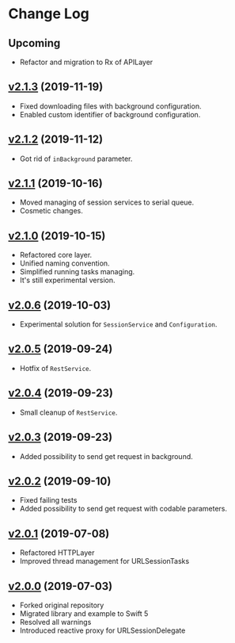 # Change Log

## Upcoming
- Refactor and migration to Rx of APILayer

## [v2.1.3](https://github.com/MarekKojder/RxSwiftAPI/tree/2.1.3) (2019-11-19)
- Fixed downloading files with background configuration.
- Enabled custom identifier of background configuration.

## [v2.1.2](https://github.com/MarekKojder/RxSwiftAPI/tree/2.1.2) (2019-11-12)
- Got rid of `inBackground` parameter.

## [v2.1.1](https://github.com/MarekKojder/RxSwiftAPI/tree/2.1.1) (2019-10-16)
- Moved managing of session services to serial queue.
- Cosmetic changes.

## [v2.1.0](https://github.com/MarekKojder/RxSwiftAPI/tree/2.1.0) (2019-10-15)
- Refactored core layer.
- Unified naming convention.
- Simplified running tasks managing.
- It's still experimental version.

## [v2.0.6](https://github.com/MarekKojder/RxSwiftAPI/tree/2.0.6) (2019-10-03)
- Experimental solution for `SessionService` and `Configuration`.

## [v2.0.5](https://github.com/MarekKojder/RxSwiftAPI/tree/2.0.5) (2019-09-24)
- Hotfix of `RestService`.

## [v2.0.4](https://github.com/MarekKojder/RxSwiftAPI/tree/2.0.4) (2019-09-23)
- Small cleanup of `RestService`.

## [v2.0.3](https://github.com/MarekKojder/RxSwiftAPI/tree/2.0.3) (2019-09-23)
- Added possibility to send get request in background.

## [v2.0.2](https://github.com/MarekKojder/RxSwiftAPI/tree/2.0.2) (2019-09-10)
- Fixed failing tests
- Added possibility to send get request with codable parameters.

## [v2.0.1](https://github.com/MarekKojder/RxSwiftAPI/tree/2.0.1) (2019-07-08)
- Refactored HTTPLayer
- Improved thread management for URLSessionTasks

## [v2.0.0](https://github.com/MarekKojder/RxSwiftAPI/tree/2.0.0) (2019-07-03)
- Forked original repository
- Migrated library and example to Swift 5
- Resolved all warnings 
- Introduced reactive proxy for URLSessionDelegate
